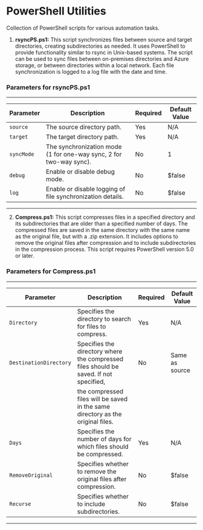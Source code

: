 # PowerShell Utilities
Collection of PowerShell scripts for various automation tasks.

1. **rsyncPS.ps1:** This script synchronizes files between source and target directories, creating subdirectories as needed. It uses PowerShell to provide functionality similar to rsync in Unix-based systems. The script can be used to sync files between on-premises directories and Azure storage, or between directories within a local network. Each file synchronization is logged to a log file with the date and time.

### Parameters for rsyncPS.ps1
----------------------------------------------------------------------------------------------------------------------------------------------
| Parameter   | Description                                                                                       | Required | Default Value |
|-------------|---------------------------------------------------------------------------------------------------|----------|---------------|
| `source`    | The source directory path.                                                                        | Yes      | N/A           |
| `target`    | The target directory path.                                                                        | Yes      | N/A           |
| `syncMode`  | The synchronization mode (1 for one-way sync, 2 for two-way sync).                                | No       | 1             |
| `debug`     | Enable or disable debug mode.                                                                     | No       | $false        |
| `log`       | Enable or disable logging of file synchronization details.                                        | No       | $false        |
----------------------------------------------------------------------------------------------------------------------------------------------

2. **Compress.ps1:** This script compresses files in a specified directory and its subdirectories that are older than a specified number of days. The compressed files are saved in the same directory with the same name as the original file, but with a .zip extension. It includes options to remove the original files after compression and to include subdirectories in the compression process. This script requires PowerShell version 5.0 or later.

### Parameters for Compress.ps1
----------------------------------------------------------------------------------------------------------------------------------------------
| Parameter              | Description                                                                            | Required | Default Value |
|------------------------|----------------------------------------------------------------------------------------|----------|---------------|
| `Directory`            | Specifies the directory to search for files to compress.                               | Yes      | N/A           |
| `DestinationDirectory` | Specifies the directory where the compressed files should be saved. If not specified,  | No       | Same as source|
|                        | the compressed files will be saved in the same directory as the original files.        |          |               |
| `Days`                 | Specifies the number of days for which files should be compressed.                     | Yes      | N/A           |
| `RemoveOriginal`       | Specifies whether to remove the original files after compression.                      | No       | $false        |
| `Recurse`              | Specifies whether to include subdirectories.                                           | No       | $false        |
----------------------------------------------------------------------------------------------------------------------------------------------
